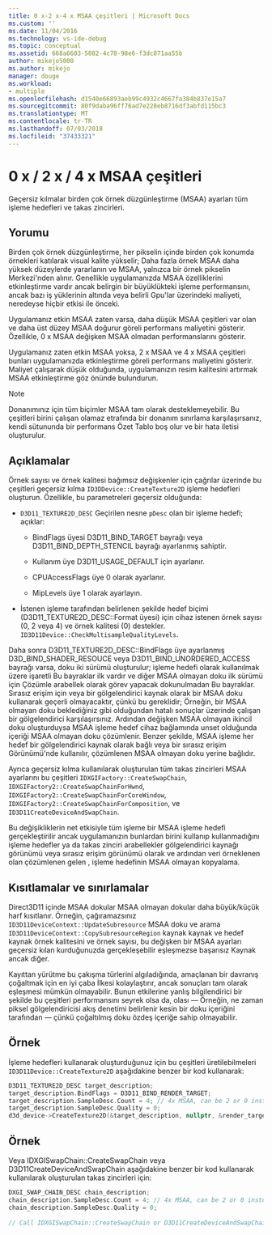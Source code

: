 ```yaml
---
title: 0 x-2 x-4 x MSAA çeşitleri | Microsoft Docs
ms.custom: ''
ms.date: 11/04/2016
ms.technology: vs-ide-debug
ms.topic: conceptual
ms.assetid: 668a6603-5082-4c78-98e6-f3dc871aa55b
author: mikejo5000
ms.author: mikejo
manager: douge
ms.workload:
- multiple
ms.openlocfilehash: d1540e66893aeb99c4932c4667fa384b837e15a7
ms.sourcegitcommit: 80f9daba96ff76ad7e228eb8716df3abfd115bc3
ms.translationtype: MT
ms.contentlocale: tr-TR
ms.lasthandoff: 07/03/2018
ms.locfileid: "37433321"
---
```

# <a name="0x2x4x-msaa-variants"></a>0 x / 2 x / 4 x MSAA çeşitleri
Geçersiz kılmalar birden çok örnek düzgünleştirme (MSAA) ayarları tüm işleme hedefleri ve takas zincirleri.  
  
## <a name="interpretation"></a>Yorumu  
 Birden çok örnek düzgünleştirme, her pikselin içinde birden çok konumda örnekleri katılarak visual kalite yükselir; Daha fazla örnek MSAA daha yüksek düzeylerde yararlanın ve MSAA, yalnızca bir örnek pikselin Merkezi'nden alınır. Genellikle uygulamanızda MSAA özelliklerini etkinleştirme vardır ancak belirgin bir büyüklükteki işleme performansını, ancak bazı iş yüklerinin altında veya belirli Gpu'lar üzerindeki maliyeti, neredeyse hiçbir etkisi ile önceki.  
  
 Uygulamanız etkin MSAA zaten varsa, daha düşük MSAA çeşitleri var olan ve daha üst düzey MSAA doğurur göreli performans maliyetini gösterir. Özellikle, 0 x MSAA değişken MSAA olmadan performanslarını gösterir.  
  
 Uygulamanız zaten etkin MSAA yoksa, 2 x MSAA ve 4 x MSAA çeşitleri bunları uygulamanızda etkinleştirme göreli performans maliyetini gösterir. Maliyet çalışarak düşük olduğunda, uygulamanızın resim kalitesini artırmak MSAA etkinleştirme göz önünde bulundurun.  
  
> [!NOTE]
>  Donanımınız için tüm biçimler MSAA tam olarak desteklemeyebilir. Bu çeşitleri birini çalışan olamaz etrafında bir donanım sınırlama karşılaşırsanız, kendi sütununda bir performans Özet Tablo boş olur ve bir hata iletisi oluşturulur.  
  
## <a name="remarks"></a>Açıklamalar  
 Örnek sayısı ve örnek kalitesi bağımsız değişkenler için çağrılar üzerinde bu çeşitleri geçersiz kılma `ID3DDevice::CreateTexture2D` işleme hedefleri oluşturun. Özellikle, bu parametreleri geçersiz olduğunda:  
  
-   `D3D11_TEXTURE2D_DESC` Geçirilen nesne `pDesc` olan bir işleme hedefi; açıklar:  
  
    -   BindFlags üyesi D3D11_BIND_TARGET bayrağı veya D3D11_BIND_DEPTH_STENCIL bayrağı ayarlanmış sahiptir.  
  
    -   Kullanım üye D3D11_USAGE_DEFAULT için ayarlanır.  
  
    -   CPUAccessFlags üye 0 olarak ayarlanır.  
  
    -   MipLevels üye 1 olarak ayarlayın.  
  
-   İstenen işleme tarafından belirlenen şekilde hedef biçimi (D3D11_TEXTURE2D_DESC::Format üyesi) için cihaz istenen örnek sayısı (0, 2 veya 4) ve örnek kalitesi (0) destekler. `ID3D11Device::CheckMultisampleQualityLevels`.  
  
 Daha sonra D3D11_TEXTURE2D_DESC::BindFlags üye ayarlanmış D3D_BIND_SHADER_RESOUCE veya D3D11_BIND_UNORDERED_ACCESS bayrağı varsa, doku iki sürümü oluşturulur; işleme hedefi olarak kullanılmak üzere işaretli Bu bayraklar ilk vardır ve diğer MSAA olmayan doku ilk sürümü için Çözümle arabellek olarak görev yapacak dokunulmadan Bu bayraklar. Sırasız erişim için veya bir gölgelendirici kaynak olarak bir MSAA doku kullanarak geçerli olmayacaktır, çünkü bu gereklidir; Örneğin, bir MSAA olmayan doku beklediğiniz gibi olduğundan hatalı sonuçlar üzerinde çalışan bir gölgelendirici karşılaşırsınız. Ardından değişken MSAA olmayan ikincil doku oluşturduysa MSAA işleme hedef cihaz bağlamında unset olduğunda içeriği MSAA olmayan doku çözümlenir. Benzer şekilde, MSAA işleme her hedef bir gölgelendirici kaynak olarak bağlı veya bir sırasız erişim Görünümü'nde kullanılır, çözümlenen MSAA olmayan doku yerine bağlıdır.  
  
 Ayrıca geçersiz kılma kullanılarak oluşturulan tüm takas zincirleri MSAA ayarlarını bu çeşitleri `IDXGIFactory::CreateSwapChain`, `IDXGIFactory2::CreateSwapChainForHwnd`, `IDXGIFactory2::CreateSwapChainForCoreWindow`, `IDXGIFactory2::CreateSwapChainForComposition`, ve `ID3D11CreateDeviceAndSwapChain`.  
  
 Bu değişikliklerin net etkisiyle tüm işleme bir MSAA işleme hedefi gerçekleştirilir ancak uygulamanızın bunlardan birini kullanıp kullanmadığını işleme hedefler ya da takas zinciri arabellekler gölgelendirici kaynağı görünümü veya sırasız erişim görünümü olarak ve ardından veri örneklenen olan çözümlenen gelen , işleme hedefinin MSAA olmayan kopyalama.  
  
## <a name="restrictions-and-limitations"></a>Kısıtlamalar ve sınırlamalar  
 Direct3D11 içinde MSAA dokular MSAA olmayan dokular daha büyük/küçük harf kısıtlanır. Örneğin, çağıramazsınız `ID3D11DeviceContext::UpdateSubresource` MSAA doku ve arama `ID3D11DeviceContext::CopySubresourceRegion` kaynak kaynak ve hedef kaynak örnek kalitesini ve örnek sayısı, bu değişken bir MSAA ayarları geçersiz kılan kurduğunuzda gerçekleşebilir eşleşmezse başarısız Kaynak ancak diğer.  
  
 Kayıttan yürütme bu çakışma türlerini algıladığında, amaçlanan bir davranış çoğaltmak için en iyi çaba İlkesi kolaylaştırır, ancak sonuçları tam olarak eşleşmesi mümkün olmayabilir. Bunun etkilerine yanlış bilgilendirici bir şekilde bu çeşitleri performansını seyrek olsa da, olası — Örneğin, ne zaman piksel gölgelendiricisi akış denetimi belirlenir kesin bir doku içeriğini tarafından — çünkü çoğaltılmış doku özdeş içeriğe sahip olmayabilir.  
  
## <a name="example"></a>Örnek  
 İşleme hedefleri kullanarak oluşturduğunuz için bu çeşitleri üretilebilmeleri `ID3D11Device::CreateTexture2D` aşağıdakine benzer bir kod kullanarak:  
  
```cpp
D3D11_TEXTURE2D_DESC target_description;  
target_description.BindFlags = D3D11_BIND_RENDER_TARGET;  
target_description.SampleDesc.Count = 4; // 4x MSAA, can be 2 or 0 instead  
target_description.SampleDesc.Quality = 0;  
d3d_device->CreateTexture2D(&target_description, nullptr, &render_target);  
```  
  
## <a name="example"></a>Örnek  
 Veya IDXGISwapChain::CreateSwapChain veya D3D11CreateDeviceAndSwapChain aşağıdakine benzer bir kod kullanarak kullanılarak oluşturulan takas zincirleri için:  
  
```cpp
DXGI_SWAP_CHAIN_DESC chain_description;  
chain_description.SampleDesc.Count = 4; // 4x MSAA, can be 2 or 0 instead  
chain_description.SampleDesc.Quality = 0;  
  
// Call IDXGISwapChain::CreateSwapChain or D3D11CreateDeviceAndSwapChain, etc.  
```
